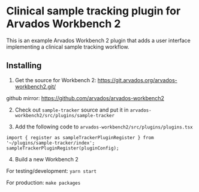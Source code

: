 # Clinical sample tracking plugin for Arvados Workbench 2

This is an example Arvados Workbench 2 plugin that adds a user
interface implementing a clinical sample tracking workflow.

## Installing

1. Get the source for Workbench 2: https://git.arvados.org/arvados-workbench2.git/

github mirror: https://github.com/arvados/arvados-workbench2

2. Check out `sample-tracker` source and put it in `arvados-workbench2/src/plugins/sample-tracker`

3. Add the following code to `arvados-workbench2/src/plugins/plugins.tsx`

```
import { register as sampleTrackerPluginRegister } from '~/plugins/sample-tracker/index';
sampleTrackerPluginRegister(pluginConfig);
```

4. Build a new Workbench 2

For testing/development: `yarn start`

For production: `make packages`
